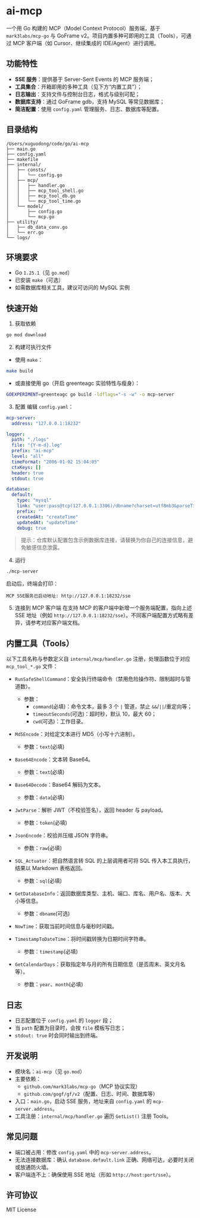 # ai-mcp

一个用 Go 构建的 MCP（Model Context Protocol）服务端，基于 `mark3labs/mcp-go` 与 GoFrame v2。项目内置多种可即用的工具（Tools），可通过 MCP 客户端（如 Cursor、继续集成的 IDE/Agent）进行调用。

## 功能特性
- **SSE 服务**：提供基于 Server-Sent Events 的 MCP 服务端；
- **工具集合**：开箱即用的多种工具（见下方“内置工具”）；
- **日志输出**：支持文件与控制台日志，格式与级别可配；
- **数据库支持**：通过 GoFrame gdb，支持 MySQL 等常见数据库；
- **简洁配置**：使用 `config.yaml` 管理服务、日志、数据库等配置。

## 目录结构
```
/Users/xuguodong/code/go/ai-mcp
├── main.go
├── config.yaml
├── makefile
├── internal/
│   ├── consts/
│   │   └── config.go
│   ├── mcp/
│   │   ├── handler.go
│   │   ├── mcp_tool_shell.go
│   │   ├── mcp_tool_db.go
│   │   └── mcp_tool_time.go
│   └── model/
│       ├── config.go
│       └── mcp.go
├── utility/
│   ├── db_data_conv.go
│   └── err.go
└── logs/
```

## 环境要求
- Go `1.25.1`（见 `go.mod`）
- 已安装 `make`（可选）
- 如需数据库相关工具，建议可访问的 MySQL 实例

## 快速开始
1) 获取依赖
```bash
go mod download
```

2) 构建可执行文件
- 使用 `make`：
```bash
make build
```
- 或直接使用 go（开启 greenteagc 实验特性与瘦身）：
```bash
GOEXPERIMENT=greenteagc go build -ldflags="-s -w" -o mcp-server
```

3) 配置
编辑 `config.yaml`：
```yaml
mcp-server:
  address: "127.0.0.1:18232"

logger:
  path: "./logs"
  file: "{Y-m-d}.log"
  prefix: "ai-mcp"
  level: "all"
  timeFormat: "2006-01-02 15:04:05"
  ctxKeys: []
  header: true
  stdout: true

database:
  default:
    type: "mysql"
    link: "user:pass@tcp(127.0.0.1:3306)/dbname?charset=utf8mb3&parseTime=true&loc=Local"
    prefix: ""
    createdAt: "createTime"
    updatedAt: "updateTime"
    debug: true
```
> 提示：仓库默认配置包含示例数据库连接，请替换为你自己的连接信息，避免敏感信息泄露。

4) 运行
```bash
./mcp-server
```
启动后，终端会打印：
```
MCP SSE服务已启动地址: http://127.0.0.1:18232/sse
```

5) 连接到 MCP 客户端
在支持 MCP 的客户端中新增一个服务端配置，指向上述 SSE 地址（例如 `http://127.0.0.1:18232/sse`）。不同客户端配置方式略有差异，请参考对应客户端文档。

## 内置工具（Tools）
以下工具名称与参数定义自 `internal/mcp/handler.go` 注册，处理函数位于对应 `mcp_tool_*.go` 文件：

- `RunSafeShellCommand`：安全执行终端命令（禁用危险操作符、限制超时与管道数）。
  - 参数：
    - `command`(必填)：命令文本，最多 3 个 `|` 管道，禁止 `&&`/`||`/重定向等；
    - `timeoutSeconds`(可选)：超时秒，默认 10，最大 60；
    - `cwd`(可选)：工作目录。

- `Md5Encode`：对给定文本进行 MD5（小写十六进制）。
  - 参数：`text`(必填)

- `Base64Encode`：文本转 Base64。
  - 参数：`text`(必填)

- `Base64Decode`：Base64 解码为文本。
  - 参数：`data`(必填)

- `JwtParse`：解析 JWT（不校验签名），返回 header 与 payload。
  - 参数：`token`(必填)

- `JsonEncode`：校验并压缩 JSON 字符串。
  - 参数：`raw`(必填)

- `SQL_Actuator`：把自然语言转 SQL 的上层调用者可将 SQL 传入本工具执行，结果以 Markdown 表格返回。
  - 参数：`sql`(必填)

- `GetDatabaseInfo`：返回数据库类型、主机、端口、库名、用户名、版本、大小等信息。
  - 参数：`dbname`(可选)

- `NowTime`：获取当前时间信息与毫秒时间戳。

- `TimestampToDateTime`：将时间戳转换为日期时间字符串。
  - 参数：`timestamp`(必填)

- `GetCalendarDays`：获取指定年与月的所有日期信息（是否周末、英文月名等）。
  - 参数：`year`、`month`(必填)

## 日志
- 日志配置位于 `config.yaml` 的 `logger` 段；
- 当 `path` 配置为目录时，会按 `file` 模板写日志；
- `stdout: true` 时会同时输出到终端。

## 开发说明
- 模块名：`ai-mcp`（见 `go.mod`）
- 主要依赖：
  - `github.com/mark3labs/mcp-go`（MCP 协议实现）
  - `github.com/gogf/gf/v2`（配置、日志、时间、数据库等）
- 入口：`main.go`，启动 SSE 服务，地址来自 `config.yaml` 的 `mcp-server.address`。
- 工具注册：`internal/mcp/handler.go` 遍历 `GetList()` 注册 Tools。

## 常见问题
- 端口被占用：修改 `config.yaml` 中的 `mcp-server.address`。
- 无法连接数据库：确认 `database.default.link` 正确、网络可达，必要时关闭或放通防火墙。
- 客户端连不上：确保使用 SSE 地址（形如 `http://host:port/sse`）。

## 许可协议
MIT License
